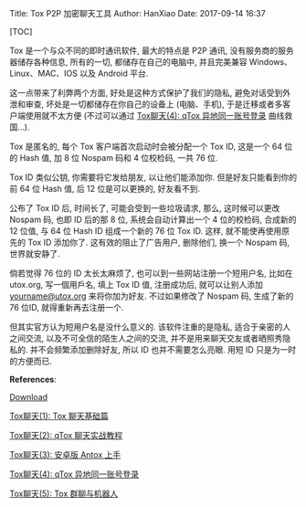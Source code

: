 Title: Tox P2P 加密聊天工具
Author: HanXiao
Date: 2017-09-14 16:37

[TOC]

Tox 是一个与众不同的即时通讯软件, 最大的特点是 P2P 通讯, 没有服务商的服务器储存各种信息, 所有的一切, 都储存在自己的电脑中, 并且完美兼容 Windows、Linux、MAC、IOS 以及 Android 平台.

这一点带来了利弊两个方面, 好处是这种方式保护了我们的隐私, 避免对话受到外泄和审查, 坏处是一切都储存在你自己的设备上 (电脑、手机), 于是迁移或者多客户端使用就不太方便 (不过可以通过 [Tox聊天(4): qTox 异地同一账号登录](http://www.mintos.org/skill/qtox-switch-devices.html) 曲线救国...).

Tox 是匿名的, 每个 Tox 客户端首次启动时会被分配一个 Tox ID, 这是一个 64 位的 Hash 值, 加 8 位 Nospam 码和 4 位校检码, 一共 76 位.

Tox ID 类似公钥, 你需要将它发给朋友, 以让他们能添加你. 但是好友只能看到你的前 64 位 Hash 值, 后 12 位是可以更换的, 好友看不到.

公布了 Tox ID 后, 时间长了, 可能会受到一些垃圾请求, 那么, 这时候可以更改 Nospam 码, 也即 ID 后的那 8 位, 系统会自动计算出一个 4 位的校检码, 合成新的 12 位值, 与 64 位 Hash ID 组成一个新的 76 位 Tox ID. 这样, 就不能使再使用原先的 Tox ID 添加你了. 这有效的阻止了广告用户, 删除他们, 换一个 Nospam 码, 世界就安静了.

倘若觉得 76 位的 ID 太长太麻烦了, 也可以到一些网站注册一个短用户名, 比如在 utox.org, 写一個用戶名, 填上 Tox ID 值, 注册成功后, 就可以让别人添加 yourname@utox.org 来将你加为好友. 不过如果修改了 Nospam 码, 生成了新的 76 位ID, 就得重新再去注册一个.

但其实官方认为短用户名是没什么意义的. 该软件注重的是隐私, 适合于亲密的人之间交流, 以及不可全信的陌生人之间的交流, 并不是用来聊天交友或者晒照秀隐私的. 并不会频繁添加删除好友, 所以 ID 也并不需要怎么亮眼. 用短 ID 只是为一时的方便而已.

**References**:

[Download](https://tox.chat/download.html)

[Tox聊天(1): Tox 聊天基础篇](http://www.mintos.org/skill/tox-intro.html)

[Tox聊天(2): qTox 聊天实战教程](http://www.mintos.org/skill/qtox-manual.html)

[Tox聊天(3): 安卓版 Antox 上手](http://www.mintos.org/skill/tox-antox-manual.html)

[Tox聊天(4): qTox 异地同一账号登录](http://www.mintos.org/skill/qtox-switch-devices.html)

[Tox聊天(5): Tox 群聊与机器人](http://www.mintos.org/skill/tox-group-robot.html)

